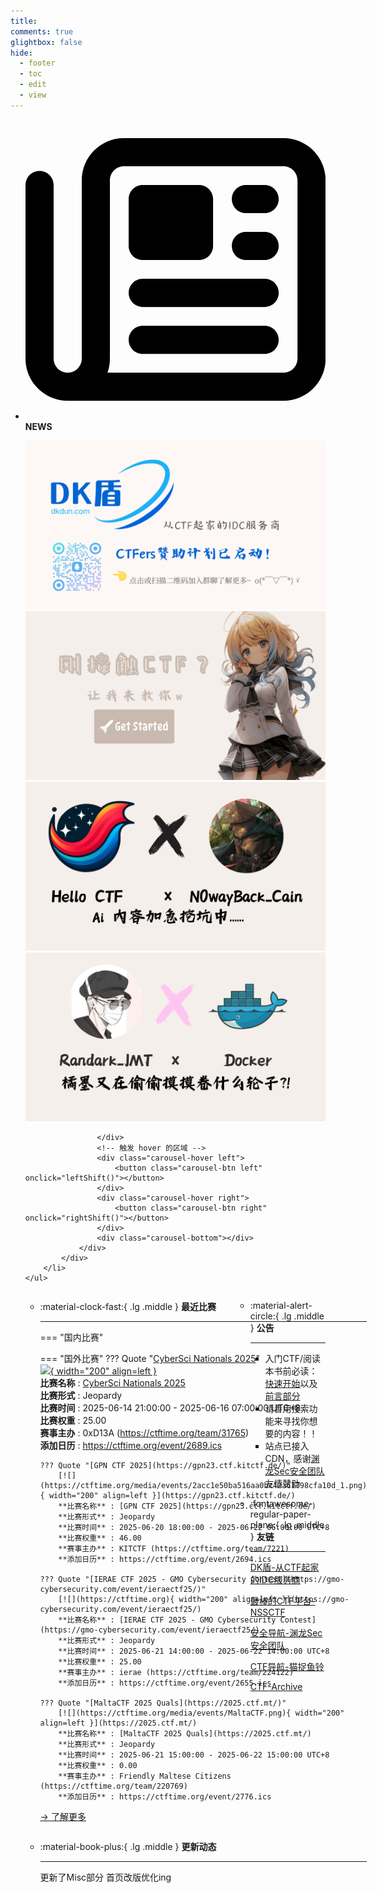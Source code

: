 ```yaml
---
title: 
comments: true
glightbox: false
hide:
  - footer
  - toc
  - edit
  - view
---
```


<div class="grid cards">
    <ul>
        <li>
            <p><span class="twemoji lg middle"><svg xmlns="http://www.w3.org/2000/svg"
                        viewBox="0 0 512 512"><!--! Font Awesome Free 6.5.1 by @fontawesome - https://fontawesome.com License - https://fontawesome.com/license/free (Icons: CC BY 4.0, Fonts: SIL OFL 1.1, Code: MIT License) Copyright 2023 Fonticons, Inc.-->
                        <path
                            d="M168 80c-13.3 0-24 10.7-24 24v304c0 8.4-1.4 16.5-4.1 24H440c13.3 0 24-10.7 24-24V104c0-13.3-10.7-24-24-24H168zM72 480c-39.8 0-72-32.2-72-72V112c0-13.3 10.7-24 24-24s24 10.7 24 24v296c0 13.3 10.7 24 24 24s24-10.7 24-24V104c0-39.8 32.2-72 72-72h272c39.8 0 72 32.2 72 72v304c0 39.8-32.2 72-72 72H72zm104-344c0-13.3 10.7-24 24-24h96c13.3 0 24 10.7 24 24v80c0 13.3-10.7 24-24 24h-96c-13.3 0-24-10.7-24-24v-80zm200-24h32c13.3 0 24 10.7 24 24s-10.7 24-24 24h-32c-13.3 0-24-10.7-24-24s10.7-24 24-24zm0 80h32c13.3 0 24 10.7 24 24s-10.7 24-24 24h-32c-13.3 0-24-10.7-24-24s10.7-24 24-24zm-176 80h208c13.3 0 24 10.7 24 24s-10.7 24-24 24H200c-13.3 0-24-10.7-24-24s10.7-24 24-24zm0 80h208c13.3 0 24 10.7 24 24s-10.7 24-24 24H200c-13.3 0-24-10.7-24-24s10.7-24 24-24z">
                        </path>
                    </svg></span> <strong>NEWS</strong></p>
            <div class="grid cards">
                <div class="carousel">
                    <div class="carousel-container">
                        <a href="https://www.dkdun.cn/"><img src="./assets/banner-dkdun.png" /></a>
                        <a href="../hc-start/" target="_blank"><img src="./assets/banner-quickstart.png" /></a>
                        <a href="../hc-ai/" target="_blank"><img src="./assets/banner-update.png" /></a>
                        <a href="https://github.com/CTF-Archives" target="_blank"><img src="./assets/banner-Achieve.png" /></a>
                        
                    </div>
                    <!-- 触发 hover 的区域 -->
                    <div class="carousel-hover left">
                        <button class="carousel-btn left" onclick="leftShift()"></button>
                    </div>
                    <div class="carousel-hover right">
                        <button class="carousel-btn right" onclick="rightShift()"></button>
                    </div>
                    <div class="carousel-bottom"></div>
                </div>
            </div>
        </li>
    </ul>
</div>

<div class="grid grid-cols-8 gap-4" style="display: grid;grid-template-columns: 70% 30%;" markdown>

<div class="grid cards" style="display: grid; grid-template-columns: 1fr;" markdown>

<div class="grid cards" markdown>

-   :material-clock-fast:{ .lg .middle } __最近比赛__

    ---
    <!-- 主页赛事展示_开始 -->
    === "国内比赛"
    
    === "国外比赛"
        ??? Quote "[CyberSci Nationals 2025](https://cybersecuritychallenge.ca/)"  
            [![](https://ctftime.org/media/events/fa9a3545467f5a51f11b512adb2f6183.png){ width="200" align=left }](https://cybersecuritychallenge.ca/)  
            **比赛名称** : [CyberSci Nationals 2025](https://cybersecuritychallenge.ca/)  
            **比赛形式** : Jeopardy  
            **比赛时间** : 2025-06-14 21:00:00 - 2025-06-16 07:00:00 UTC+8  
            **比赛权重** : 25.00  
            **赛事主办** : 0xD13A (https://ctftime.org/team/31765)  
            **添加日历** : https://ctftime.org/event/2689.ics  
            
        ??? Quote "[GPN CTF 2025](https://gpn23.ctf.kitctf.de/)"  
            [![](https://ctftime.org/media/events/2acc1e50ba516aa0bc42a61798cfa10d_1.png){ width="200" align=left }](https://gpn23.ctf.kitctf.de/)  
            **比赛名称** : [GPN CTF 2025](https://gpn23.ctf.kitctf.de/)  
            **比赛形式** : Jeopardy  
            **比赛时间** : 2025-06-20 18:00:00 - 2025-06-22 06:00:00 UTC+8  
            **比赛权重** : 46.00  
            **赛事主办** : KITCTF (https://ctftime.org/team/7221)  
            **添加日历** : https://ctftime.org/event/2694.ics  
            
        ??? Quote "[IERAE CTF 2025 - GMO Cybersecurity Contest](https://gmo-cybersecurity.com/event/ieraectf25/)"  
            [![](https://ctftime.org){ width="200" align=left }](https://gmo-cybersecurity.com/event/ieraectf25/)  
            **比赛名称** : [IERAE CTF 2025 - GMO Cybersecurity Contest](https://gmo-cybersecurity.com/event/ieraectf25/)  
            **比赛形式** : Jeopardy  
            **比赛时间** : 2025-06-21 14:00:00 - 2025-06-22 14:00:00 UTC+8  
            **比赛权重** : 25.00  
            **赛事主办** : ierae (https://ctftime.org/team/224122)  
            **添加日历** : https://ctftime.org/event/2655.ics  
            
        ??? Quote "[MaltaCTF 2025 Quals](https://2025.ctf.mt/)"  
            [![](https://ctftime.org/media/events/MaltaCTF.png){ width="200" align=left }](https://2025.ctf.mt/)  
            **比赛名称** : [MaltaCTF 2025 Quals](https://2025.ctf.mt/)  
            **比赛形式** : Jeopardy  
            **比赛时间** : 2025-06-21 15:00:00 - 2025-06-22 15:00:00 UTC+8  
            **比赛权重** : 0.00  
            **赛事主办** : Friendly Maltese Citizens (https://ctftime.org/team/220769)  
            **添加日历** : https://ctftime.org/event/2776.ics  
            
    <!-- 主页赛事展示_结束 -->
    [→ 了解更多](./Event/)

</div>
  <div class="grid cards" markdown>

-   :material-book-plus:{ .lg .middle } __更新动态__

    ---

    更新了Misc部分 首页改版优化ing

</div>  
</div>
<div class="grid cards" markdown>

<div class="grid cards" markdown>

-   :material-alert-circle:{ .lg .middle } __公告__

    ---

    - 入门CTF/阅读本书前必读：[快速开始](./hc-start/)以及[前言部分](./hc-preface/)  
    - 请善用搜索功能来寻找你想要的内容！！
    - 站点已接入 CDN，感谢[渊龙Sec安全团队](https://dh.aabyss.cn)友情赞助

-   :fontawesome-regular-paper-plane:{ .lg .middle } __友链__

    ---

    [DK盾-从CTF起家的IDC服务商](https://www.dkdun.cn)

    [最棒的CTF平台-NSSCTF](https://www.nssctf.cn/)  

    [安全导航-渊龙Sec安全团队](https://dh.aabyss.cn)    

    [CTF导航-猫捉鱼铃](https://ctf.mzy0.com/)

    [CTF-Archive](https://github.com/CTF-Archives)

</div>   

</div>

</div>
